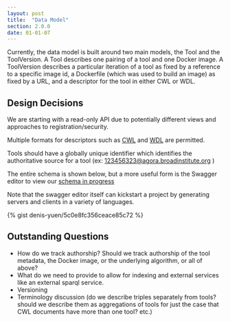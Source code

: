 ```yaml
---
layout: post
title:  "Data Model"
section: 2.0.0
date: 01-01-07
---
```


Currently, the data model is built around two main models, the Tool and the ToolVersion. A Tool describes one pairing of a tool and one Docker image. A ToolVersion describes a particular iteration of a tool as fixed by a reference to a specific image id, a Dockerfile (which was used to build an image) as fixed by a URL, and a descriptor for the tool in either CWL or WDL.

## Design Decisions

We are starting with a read-only API due to potentially different views and approaches to registration/security.

Multiple formats for descriptors such as [CWL](https://github.com/common-workflow-language/common-workflow-language) and [WDL](https://github.com/broadinstitute/wdl) are permitted. 

Tools should have a globally unique identifier which identifies the authoritative source for a tool (ex: 123456323@agora.broadinstitute.org )

The entire schema is shown below, but a more useful form is the Swagger editor to view our [schema in progress](http://editor.swagger.io/#/?import=https://raw.githubusercontent.com/ga4gh/tool-registry-schemas/develop/src/main/resources/swagger/ga4gh-tool-discovery.yaml) 

Note that the swagger editor itself can kickstart a project by generating servers and clients in a variety of languages.

{% gist denis-yuen/5c0e8fc356ceace85c72 %}

## Outstanding Questions

* How do we track authorship? Should we track authorship of the tool metadata, the Docker image, or the underlying algorithm, or all of above?
* What do we need to provide to allow for indexing and external services like an external sparql service.
* Versioning
* Terminology discussion (do we describe triples separately from tools? should we describe them as aggregations of tools for just the case that CWL documents have more than one tool? etc.)
